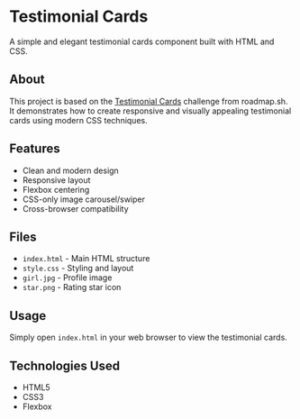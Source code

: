 # Testimonial Cards

A simple and elegant testimonial cards component built with HTML and CSS.

## About

This project is based on the [Testimonial Cards](https://roadmap.sh/projects/testimonial-cards) challenge from roadmap.sh. It demonstrates how to create responsive and visually appealing testimonial cards using modern CSS techniques.

## Features

- Clean and modern design
- Responsive layout
- Flexbox centering
- CSS-only image carousel/swiper
- Cross-browser compatibility

## Files

- `index.html` - Main HTML structure
- `style.css` - Styling and layout
- `girl.jpg` - Profile image
- `star.png` - Rating star icon

## Usage

Simply open `index.html` in your web browser to view the testimonial cards.

## Technologies Used

- HTML5
- CSS3
- Flexbox
